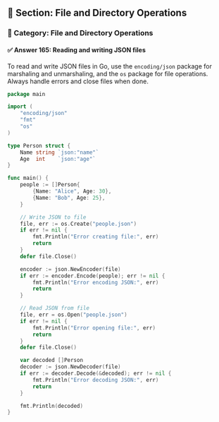## 📘 Section: File and Directory Operations  
### 🔹 Category: File and Directory Operations  
#### ✅ Answer 165: Reading and writing JSON files

To read and write JSON files in Go, use the `encoding/json` package for marshaling and unmarshaling, and the `os` package for file operations. Always handle errors and close files when done.

```go
package main

import (
    "encoding/json"
    "fmt"
    "os"
)

type Person struct {
    Name string `json:"name"`
    Age  int    `json:"age"`
}

func main() {
    people := []Person{
        {Name: "Alice", Age: 30},
        {Name: "Bob", Age: 25},
    }

    // Write JSON to file
    file, err := os.Create("people.json")
    if err != nil {
        fmt.Println("Error creating file:", err)
        return
    }
    defer file.Close()

    encoder := json.NewEncoder(file)
    if err := encoder.Encode(people); err != nil {
        fmt.Println("Error encoding JSON:", err)
        return
    }

    // Read JSON from file
    file, err = os.Open("people.json")
    if err != nil {
        fmt.Println("Error opening file:", err)
        return
    }
    defer file.Close()

    var decoded []Person
    decoder := json.NewDecoder(file)
    if err := decoder.Decode(&decoded); err != nil {
        fmt.Println("Error decoding JSON:", err)
        return
    }

    fmt.Println(decoded)
}
```
